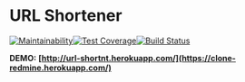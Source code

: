 # URL Shortener

[![Maintainability](https://api.codeclimate.com/v1/badges/78dabe61788e4ae50ea0/maintainability)](https://codeclimate.com/github/vikzh/Url-Shortener/maintainability)[![Test Coverage](https://api.codeclimate.com/v1/badges/78dabe61788e4ae50ea0/test_coverage)](https://codeclimate.com/github/vikzh/Url-Shortener/test_coverage)[![Build Status](https://travis-ci.org/vikzh/Url-Shortener.svg?branch=master)](https://travis-ci.org/vikzh/Url-Shortener)

**DEMO:** **[http://url-shortnt.herokuapp.com/](https://clone-redmine.herokuapp.com/)**